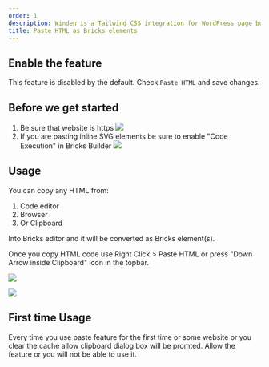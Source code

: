 ```yaml
---
order: 1
description: Winden is a Tailwind CSS integration for WordPress page builders.
title: Paste HTML as Bricks elements
---
```


## Enable the feature

This feature is disabled by the default.
Check `Paste HTML` and save changes.

## Before we get started

1. Be sure that website is https
	![](../img/secure-website.png)
2. If you are pasting inline SVG elements be sure to enable "Code Execution" in Bricks Builder
	![](../img/code-execution.png)
	
	
## Usage 

You can copy any HTML from:
1. Code editor
2. Browser
3. Or Clipboard 

Into Bricks editor and it will be converted as Bricks element(s).

Once you copy HTML code use Right Click > Paste HTML or press "Down Arrow inside Clipboard" icon in the topbar. 

![](../img/paste-html-icon.png)

![](../img/paste-html-right-click.png)


## First time Usage 

Every time you use paste feature for the first time or some website or you clear the cache allow clipboard dialog box will be promted. Allow the feature or you will not be able to use it. 